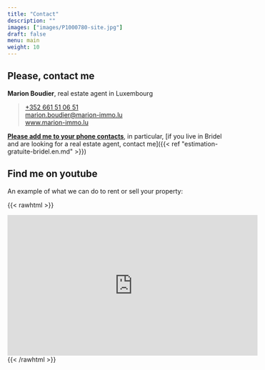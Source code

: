 ```yaml
---
title: "Contact"
description: ""
images: ["images/P1000780-site.jpg"]
draft: false
menu: main
weight: 10
---
```




## Please, contact me

<b>Marion Boudier</b>, real estate agent in Luxembourg 

> <a href="tel:+352%20661%2051%2006%2051">+352 661 51 06 51</a>   <br/>
> <a href="mailto:marion.boudier@marion-immo.lu" alt="Email">marion.boudier@marion-immo.lu</a>    <br/>
> <a href="https://www.marion-immo.lu" >www.marion-immo.lu</a>    <br/>


<a href="/vcard/marion-boudier-immobilier.vcf" alt="VCard"><b>Please add me to your phone contacts</b></a>, in particular, [if you live in Bridel and are looking for a real estate agent, contact me]({{<  ref "estimation-gratuite-bridel.en.md" >}})

## Find me on youtube

An example of what we can do to rent or sell your property:

{{< rawhtml >}}
<div class="youtubevideowrap">
    <div class="video-container">
    <iframe width="560" height="315" src="https://www.youtube.com/embed/Y4GGS9TNRoI" frameborder="0" allow="accelerometer; autoplay; encrypted-media; gyroscope; picture-in-picture" allowfullscreen></iframe>
    </div>
</div>
{{< /rawhtml >}}
